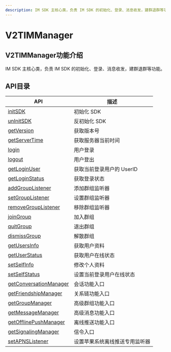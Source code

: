 ```yaml
---
description: IM SDK 主核心类，负责 IM SDK 的初始化、登录、消息收发，建群退群等功能。
---
```


# V2TIMManager

## V2TIMManager功能介绍

IM SDK 主核心类，负责 IM SDK 的初始化、登录、消息收发，建群退群等功能。

## API目录

| API                                                 | 描述               |
| --------------------------------------------------- | ---------------- |
| [initSDK](initsdk.md)                               | 初始化 SDK          |
| [unInitSDK](uninitsdk.md)                           | 反初始化 SDK         |
| [getVersion](getversion.md)                         | 获取版本号            |
| [getServerTime](getservertime.md)                   | 获取服务器当前时间        |
| [login](login.md)                                   | 用户登录             |
| [logout](logout.md)                                 | 用户登出             |
| [getLoginUser](getloginuser.md)                     | 获取当前登录用户的 UserID |
| [getLoginStatus](getloginstatus.md)                 | 获取登录状态           |
| [addGroupListener](addgrouplistener.md)             | 添加群组监听器          |
| [setGroupListener](setgrouplistener.md)             | 设置群组监听器          |
| [removeGroupListener](removegrouplistener.md)       | 移除群组监听器          |
| [joinGroup](joingroup.md)                           | 加入群组             |
| [quitGroup](quitgroup.md)                           | 退出群组             |
| [dismissGroup](dismissgroup.md)                     | 解散群组             |
| [getUsersInfo](getusersinfo.md)                     | 获取用户资料           |
| [getUserStatus](getuserstatus.md)                   | 获取用户在线状态         |
| [setSelfInfo](setselfinfo.md)                       | 修改个人资料           |
| [setSelfStatus](setselfstatus.md)                   | 设置当前登录用户在线状态     |
| [getConversationManager](getconversationmanager.md) | 会话功能入口           |
| [getFriendshipManager](getfriendshipmanager.md)     | 关系链功能入口          |
| [getGroupManager](getgroupmanager.md)               | 高级群组功能入口         |
| [getMessageManager](getmessagemanager.md)           | 高级消息功能入口         |
| [getOfflinePushManager](getofflinepushmanager.md)   | 离线推送功能入口         |
| [getSignalingManager](getsignalingmanager.md)       | 信令入口             |
| [setAPNSListener](setapnslistener.md)               | 设置苹果系统离线推送专用监听器  |



